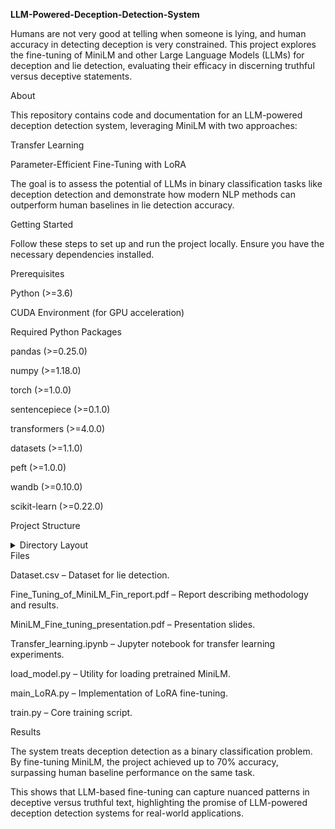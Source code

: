 **LLM-Powered-Deception-Detection-System**


Humans are not very good at telling when someone is lying, and human accuracy in detecting deception is very constrained.
This project explores the fine-tuning of MiniLM and other Large Language Models (LLMs) for deception and lie detection, evaluating their efficacy in discerning truthful versus deceptive statements.

About

This repository contains code and documentation for an LLM-powered deception detection system, leveraging MiniLM with two approaches:

Transfer Learning

Parameter-Efficient Fine-Tuning with LoRA

The goal is to assess the potential of LLMs in binary classification tasks like deception detection and demonstrate how modern NLP methods can outperform human baselines in lie detection accuracy.

Getting Started

Follow these steps to set up and run the project locally. Ensure you have the necessary dependencies installed.

Prerequisites

Python (>=3.6)

CUDA Environment (for GPU acceleration)

Required Python Packages

pandas (>=0.25.0)

numpy (>=1.18.0)

torch (>=1.0.0)

sentencepiece (>=0.1.0)

transformers (>=4.0.0)

datasets (>=1.1.0)

peft (>=1.0.0)

wandb (>=0.10.0)

scikit-learn (>=0.22.0)



Project Structure
<details> <summary>Directory Layout</summary>
LLM-Powered-Deception-Detection-System/
│── data/
│    └── Dataset.csv
│── notebooks/
│    └── Transfer_learning.ipynb
│── src/
│    ├── load_model.py
│    ├── main_LoRA.py
│    └── train.py
│── Fine_Tuning_of_MiniLM_Fin_report.pdf
│── MiniLM_Fine_tuning_presentation.pdf
│── README.md
│── requirements.txt

</details>
Files

Dataset.csv – Dataset for lie detection.

Fine_Tuning_of_MiniLM_Fin_report.pdf – Report describing methodology and results.

MiniLM_Fine_tuning_presentation.pdf – Presentation slides.

Transfer_learning.ipynb – Jupyter notebook for transfer learning experiments.

load_model.py – Utility for loading pretrained MiniLM.

main_LoRA.py – Implementation of LoRA fine-tuning.

train.py – Core training script.

Results

The system treats deception detection as a binary classification problem.
By fine-tuning MiniLM, the project achieved up to 70% accuracy, surpassing human baseline performance on the same task.

This shows that LLM-based fine-tuning can capture nuanced patterns in deceptive versus truthful text, highlighting the promise of LLM-powered deception detection systems for real-world applications.
